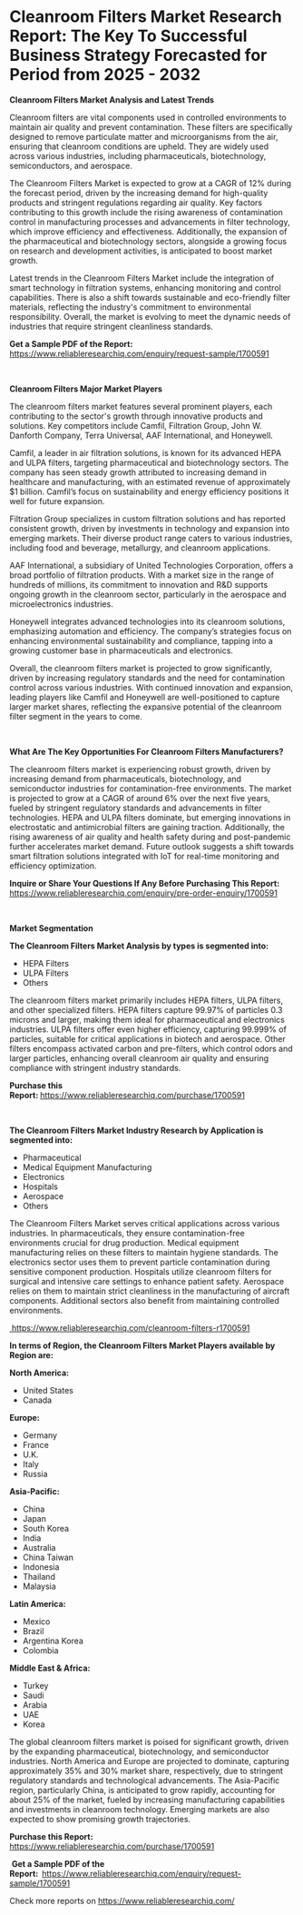 <p><h1>Cleanroom Filters Market Research Report: The Key To Successful Business Strategy Forecasted for Period from 2025 - 2032</h1></p><p><strong>Cleanroom Filters Market Analysis and Latest Trends</strong></p>
<p><p>Cleanroom filters are vital components used in controlled environments to maintain air quality and prevent contamination. These filters are specifically designed to remove particulate matter and microorganisms from the air, ensuring that cleanroom conditions are upheld. They are widely used across various industries, including pharmaceuticals, biotechnology, semiconductors, and aerospace.</p><p>The Cleanroom Filters Market is expected to grow at a CAGR of 12% during the forecast period, driven by the increasing demand for high-quality products and stringent regulations regarding air quality. Key factors contributing to this growth include the rising awareness of contamination control in manufacturing processes and advancements in filter technology, which improve efficiency and effectiveness. Additionally, the expansion of the pharmaceutical and biotechnology sectors, alongside a growing focus on research and development activities, is anticipated to boost market growth.</p><p>Latest trends in the Cleanroom Filters Market include the integration of smart technology in filtration systems, enhancing monitoring and control capabilities. There is also a shift towards sustainable and eco-friendly filter materials, reflecting the industry's commitment to environmental responsibility. Overall, the market is evolving to meet the dynamic needs of industries that require stringent cleanliness standards.</p></p>
<p><strong>Get a Sample PDF of the Report:&nbsp;</strong> <a href="https://www.reliableresearchiq.com/enquiry/request-sample/1700591?utm_campaign=1876&utm_medium=2&utm_source=Github&utm_content=ia&utm_term=09012025&utm_id=cleanroom-filters">https://www.reliableresearchiq.com/enquiry/request-sample/1700591</a></p>
<p>&nbsp;</p>
<p><strong>Cleanroom Filters Major Market Players</strong></p>
<p><p>The cleanroom filters market features several prominent players, each contributing to the sector's growth through innovative products and solutions. Key competitors include Camfil, Filtration Group, John W. Danforth Company, Terra Universal, AAF International, and Honeywell. </p><p>Camfil, a leader in air filtration solutions, is known for its advanced HEPA and ULPA filters, targeting pharmaceutical and biotechnology sectors. The company has seen steady growth attributed to increasing demand in healthcare and manufacturing, with an estimated revenue of approximately $1 billion. Camfil’s focus on sustainability and energy efficiency positions it well for future expansion.</p><p>Filtration Group specializes in custom filtration solutions and has reported consistent growth, driven by investments in technology and expansion into emerging markets. Their diverse product range caters to various industries, including food and beverage, metallurgy, and cleanroom applications.</p><p>AAF International, a subsidiary of United Technologies Corporation, offers a broad portfolio of filtration products. With a market size in the range of hundreds of millions, its commitment to innovation and R&D supports ongoing growth in the cleanroom sector, particularly in the aerospace and microelectronics industries.</p><p>Honeywell integrates advanced technologies into its cleanroom solutions, emphasizing automation and efficiency. The company’s strategies focus on enhancing environmental sustainability and compliance, tapping into a growing customer base in pharmaceuticals and electronics.</p><p>Overall, the cleanroom filters market is projected to grow significantly, driven by increasing regulatory standards and the need for contamination control across various industries. With continued innovation and expansion, leading players like Camfil and Honeywell are well-positioned to capture larger market shares, reflecting the expansive potential of the cleanroom filter segment in the years to come.</p></p>
<p>&nbsp;</p>
<p><strong>What Are The Key Opportunities For Cleanroom Filters Manufacturers?</strong></p>
<p><p>The cleanroom filters market is experiencing robust growth, driven by increasing demand from pharmaceuticals, biotechnology, and semiconductor industries for contamination-free environments. The market is projected to grow at a CAGR of around 6% over the next five years, fueled by stringent regulatory standards and advancements in filter technologies. HEPA and ULPA filters dominate, but emerging innovations in electrostatic and antimicrobial filters are gaining traction. Additionally, the rising awareness of air quality and health safety during and post-pandemic further accelerates market demand. Future outlook suggests a shift towards smart filtration solutions integrated with IoT for real-time monitoring and efficiency optimization.</p></p>
<p><strong>Inquire or Share Your Questions If Any Before Purchasing This Report:</strong> <a href="https://www.reliableresearchiq.com/enquiry/pre-order-enquiry/1700591?utm_campaign=1876&utm_medium=2&utm_source=Github&utm_content=ia&utm_term=09012025&utm_id=cleanroom-filters">https://www.reliableresearchiq.com/enquiry/pre-order-enquiry/1700591</a></p>
<p>&nbsp;</p>
<p><strong>Market Segmentation</strong></p>
<p><strong>The Cleanroom Filters Market Analysis by types is segmented into:</strong></p>
<p><ul><li>HEPA Filters</li><li>ULPA Filters</li><li>Others</li></ul></p>
<p><p>The cleanroom filters market primarily includes HEPA filters, ULPA filters, and other specialized filters. HEPA filters capture 99.97% of particles 0.3 microns and larger, making them ideal for pharmaceutical and electronics industries. ULPA filters offer even higher efficiency, capturing 99.999% of particles, suitable for critical applications in biotech and aerospace. Other filters encompass activated carbon and pre-filters, which control odors and larger particles, enhancing overall cleanroom air quality and ensuring compliance with stringent industry standards.</p></p>
<p><strong>Purchase this Report:&nbsp;</strong><a href="https://www.reliableresearchiq.com/purchase/1700591?utm_campaign=1876&utm_medium=2&utm_source=Github&utm_content=ia&utm_term=09012025&utm_id=cleanroom-filters">https://www.reliableresearchiq.com/purchase/1700591</a></p>
<p>&nbsp;</p>
<p><strong>The Cleanroom Filters Market Industry Research by Application is segmented into:</strong></p>
<p><ul><li>Pharmaceutical</li><li>Medical Equipment Manufacturing</li><li>Electronics</li><li>Hospitals</li><li>Aerospace</li><li>Others</li></ul></p>
<p><p>The Cleanroom Filters Market serves critical applications across various industries. In pharmaceuticals, they ensure contamination-free environments crucial for drug production. Medical equipment manufacturing relies on these filters to maintain hygiene standards. The electronics sector uses them to prevent particle contamination during sensitive component production. Hospitals utilize cleanroom filters for surgical and intensive care settings to enhance patient safety. Aerospace relies on them to maintain strict cleanliness in the manufacturing of aircraft components. Additional sectors also benefit from maintaining controlled environments.</p></p>
<p><a href="https://www.reliableresearchiq.com/cleanroom-filters-r1700591?utm_campaign=1876&utm_medium=2&utm_source=Github&utm_content=ia&utm_term=09012025&utm_id=cleanroom-filters">&nbsp;https://www.reliableresearchiq.com/cleanroom-filters-r1700591</a></p>
<p><strong>In terms of Region, the Cleanroom Filters Market Players available by Region are:</strong></p>
<p>
    <p> <strong> North America: </strong>
        <ul>
            <li>United States</li>
            <li>Canada</li>
        </ul>
        </p> 
    <p> <strong> Europe: </strong>
        <ul>
            <li>Germany</li>
            <li>France</li>
            <li>U.K.</li>
            <li>Italy</li>
            <li>Russia</li>
        </ul>
        </p> 
    <p> <strong> Asia-Pacific: </strong>
        <ul>
            <li>China</li>
            <li>Japan</li>
            <li>South Korea</li>
            <li>India</li>
            <li>Australia</li>
            <li>China Taiwan</li>
            <li>Indonesia</li>
            <li>Thailand</li>
            <li>Malaysia</li>
        </ul>
        </p> 
    <p> <strong> Latin America: </strong>
        <ul>
            <li>Mexico</li>
            <li>Brazil</li>
            <li>Argentina Korea</li>
            <li>Colombia</li>
        </ul>
        </p> 
    <p> <strong> Middle East & Africa: </strong>
        <ul>
            <li>Turkey</li>
            <li>Saudi</li>
            <li>Arabia</li>
            <li>UAE</li>
            <li>Korea</li>
        </ul>
    </p>
    </p>
<p><p>The global cleanroom filters market is poised for significant growth, driven by the expanding pharmaceutical, biotechnology, and semiconductor industries. North America and Europe are projected to dominate, capturing approximately 35% and 30% market share, respectively, due to stringent regulatory standards and technological advancements. The Asia-Pacific region, particularly China, is anticipated to grow rapidly, accounting for about 25% of the market, fueled by increasing manufacturing capabilities and investments in cleanroom technology. Emerging markets are also expected to show promising growth trajectories.</p></p>
<p><strong>Purchase this Report: </strong><a href="https://www.reliableresearchiq.com/purchase/1700591?utm_campaign=1876&utm_medium=2&utm_source=Github&utm_content=ia&utm_term=09012025&utm_id=cleanroom-filters">https://www.reliableresearchiq.com/purchase/1700591</a></p>
<p>&nbsp;<strong>Get a Sample PDF of the Report:&nbsp;&nbsp;</strong><a href="https://www.reliableresearchiq.com/enquiry/request-sample/1700591?utm_campaign=1876&utm_medium=2&utm_source=Github&utm_content=ia&utm_term=09012025&utm_id=cleanroom-filters">https://www.reliableresearchiq.com/enquiry/request-sample/1700591</a></p>
<p><strong></strong></p>
<p>Check more reports on <a href="https://www.reliableresearchiq.com/?utm_campaign=1876&utm_medium=2&utm_source=Github&utm_content=ia&utm_term=09012025&utm_id=cleanroom-filters">https://www.reliableresearchiq.com/</a></p>